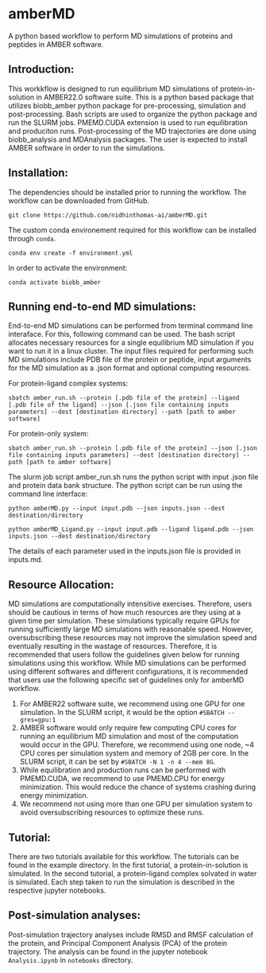 # amberMD

A python based workflow to perform MD simulations of proteins and peptides in AMBER software. 

## Introduction:

This workkflow is designed to run equilibrium MD simulations of protein-in-solution in AMBER22.0 software suite. This is a python based package that utilizes biobb_amber python package for pre-processing, simulation and post-processing. Bash scripts are used to organize the python package and run the SLURM jobs. PMEMD.CUDA extension is used to run equilibration and produciton runs. Post-processing of the MD trajectories are done using biobb_analysis and MDAnalysis packages. The user is expected to install AMBER software in order to run the simulations.

## Installation:

The dependencies should be installed prior to running the workflow. The workflow can be downloaded from GitHub.

`git clone https://github.com/nidhinthomas-ai/amberMD.git`  

The custom conda environement required for this workflow can be installed through `conda`.  

`conda env create -f environment.yml`  

In order to activate the environment:  

`conda activate biobb_amber`  

## Running end-to-end MD simulations:

End-to-end MD simulations can be performed from terminal command line interaface. For this, following command can be used. The bash script allocates necessary resources for a single equilibrium MD simulation if you want to run it in a linux cluster. The input files required for performing such MD simulations include PDB file of the protein or peptide, input arguments for the MD simulation as a .json format and optional computing resources. 

For protein-ligand complex systems:  

`sbatch amber_run.sh --protein [.pdb file of the protein] --ligand [.pdb file of the ligand] --json [.json file containing inputs parameters] --dest [destination directory] --path [path to amber software]`

For protein-only system:  

`sbatch amber_run.sh --protein [.pdb file of the protein] --json [.json file containing inputs parameters] --dest [destination directory] --path [path to amber software]`

The slurm job script amber_run.sh runs the python script with input .json file and protein data bank structure. The python script can be run using the command line interface:

`python amberMD.py --input input.pdb --json inputs.json --dest destination/directory`

`python amberMD_Ligand.py --input input.pdb --ligand ligand.pdb --json inputs.json --dest destination/directory`

The details of each parameter used in the inputs.json file is provided in inputs.md. 

## Resource Allocation:

MD simulations are computationally intensitive exercises. Therefore, users should be cautious in terms of how much resources are they using at a given time per simulation. These simulations typically require GPUs for running sufficiently large MD simulations with reasonable speed. However, oversubscribing these resources may not improve the simulation speed and eventually resulting in the wastage of resources. Therefore, it is recommended that users follow the guidelines given below for running simulations using this workflow. While MD simulations can be performed using different softwares and different configurations, it is recommended that users use the following specific set of guidelines only for amberMD workflow. 

1. For AMBER22 software suite, we recommend using one GPU for one simulation. In the SLURM script, it would be the option `#SBATCH --gres=gpu:1`
2. AMBER software would only require few computing CPU cores for running an equilibrium MD simulation and most of the computation would occur in the GPU. Therefore, we recommend using one node, ~4 CPU cores per simulation system and memory of 2GB per core. In the SLURM script, it can be set by `#SBATCH -N 1 -n 4 --mem 8G`.
3. While equilibration and production runs can be performed with PMEMD.CUDA, we recommend to use PMEMD.CPU for energy minimization. This would reduce the chance of systems crashing during energy minimization.
4. We recommend not using more than one GPU per simulation system to avoid oversubscribing resources to optimize these runs. 

## Tutorial:

There are two tutorials available for this workflow. The tutorials can be found in the example directory. In the first tutorial, a protein-in-solution is simulated. In the second tutorial, a protein-ligand complex solvated in water is simulated. Each step taken to run the simulation is described in the respective jupyter notebooks. 

## Post-simulation analyses:

Post-simulation trajectory analyses include RMSD and RMSF calculation of the protein, and Principal Component Analysis (PCA) of the protein trajectory. The analysis can be found in the jupyter notebook `Analysis.ipynb` in `notebooks` directory. 

